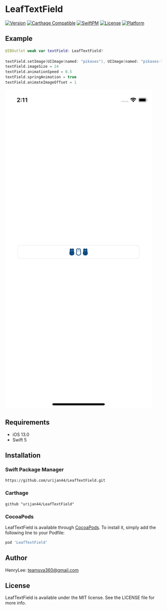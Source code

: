 # LeafTextField

[![Version](https://img.shields.io/cocoapods/v/LeafTextField.svg?style=flat)](https://cocoapods.org/pods/LeafTextField)
[![Carthage Compatible](https://img.shields.io/badge/Carthage-compatible-4BC51D.svg?style=flat)](https://github.com/Carthage/Carthage)
[![SwiftPM](https://img.shields.io/badge/SPM-supported-DE5C43.svg?style=flat)](https://swift.org/package-manager/)
[![License](https://img.shields.io/cocoapods/l/LeafTextField.svg?style=flat)](https://cocoapods.org/pods/LeafTextField)
[![Platform](https://img.shields.io/cocoapods/p/LeafTextField.svg?style=flat)](https://cocoapods.org/pods/LeafTextField)

## Example

```Swift
@IBOutlet weak var textField: LeafTextField!

textField.setImage(UIImage(named: "pikases"), UIImage(named: "pikases-leaf"))
textField.imageSize = 24
textField.animationSpeed = 0.5
textField.springAnimation = true
textField.animateImageOffset = 1
```

![](preview.gif)


## Requirements

- iOS 13.0
- Swift 5

## Installation

### Swift Package Manager 
```
https://github.com/urijan44/LeafTextField.git
```

### Carthage
```
github "urijan44/LeafTextField"
```

### CocoaPods
LeafTextField is available through [CocoaPods](https://cocoapods.org). To install
it, simply add the following line to your Podfile:

```ruby
pod 'LeafTextField'
```

## Author

HenryLee: teamsva360@gmail.com

## License

LeafTextField is available under the MIT license. See the LICENSE file for more info.

